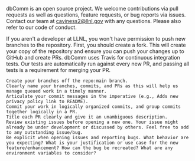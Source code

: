 dbComm is an open source project. We welcome contributions via pull requests as well as questions, feature requests, or bug reports via issues. 
Contact our team at caviness2@llnl.gov with any questions. Please also refer to our code of conduct.

If you aren't a developer at LLNL, you won't have permission to push new branches to the repository. First, you should create a fork. 
This will create your copy of the repository and ensure you can push your changes up to GitHub and create PRs.
dbComm uses Travis for continuous integration tests. Our tests are automatically run against every new PR, and passing all tests is a requirement for merging your PR.

    Create your branches off the repo:main branch.
    Clearly name your branches, commits, and PRs as this will help us manage queued work in a timely manner.
    Articulate your commit messages in the imperative (e.g., Adds new privacy policy link to README).
    Commit your work in logically organized commits, and group commits together logically in a PR.
    Title each PR clearly and give it an unambiguous description.
    Review existing issues before opening a new one. Your issue might already be under development or discussed by others. Feel free to add to any outstanding issue/bug.
    Be explicit when opening issues and reporting bugs. What behavior are you expecting? What is your justification or use case for the new feature/enhancement? How can the bug be recreated? What are any environment variables to consider?
